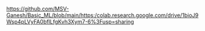 https://github.com/MSV-Ganesh/Basic_ML/blob/main/https:/colab.research.google.com/drive/1bioJ9Wsp4pLVyFA0bflLfgKvh3Xym7-6%3Fusp=sharing
